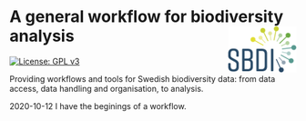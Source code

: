 # A general workflow for biodiversity analysis <img src="https://github.com/biodiversitydata-se/biodiversity-analysis-tools/raw/master/images/sbdi-logo-orginal-large.png" align="right" width="120"/>

[![License: GPL
v3](https://img.shields.io/badge/License-GPLv3-blue.svg)](https://www.gnu.org/licenses/gpl-3.0)

Providing workflows and tools for Swedish biodiversity data: from data access, data handling and organisation, to analysis.

2020-10-12 I have the beginings of a workflow. 
